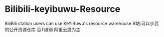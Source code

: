 # Bilibili-keyibuwu-Resource
BiliBili station users can use KeYiBuwu's resource warehouse
B站:可以步武的公开资源仓库 百T级别 阿里云盘为主
